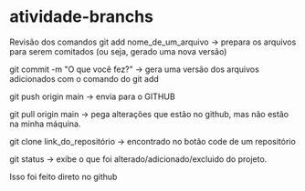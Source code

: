 # atividade-branchs
Revisão dos comandos
git add nome_de_um_arquivo -> prepara os arquivos para serem comitados (ou seja, gerado uma nova versão)

git commit -m "O que você fez?" -> gera uma versão dos arquivos adicionados com o comando do git add

git push origin main -> envia para o GITHUB

git pull origin main -> pega alterações que estão no github, mas não estão na minha máquina.

git clone link_do_repositório -> encontrado no botão code de um repositório

git status -> exibe o que foi alterado/adicionado/excluido do projeto.

Isso foi feito direto no github